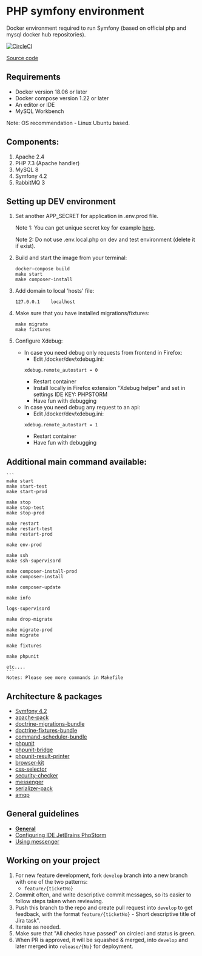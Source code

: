 # PHP symfony environment
Docker environment required to run Symfony (based on official php and mysql docker hub repositories).

[![CircleCI](https://circleci.com/gh/dimadeush/docker-apache-php-symfony.svg?style=svg)](https://circleci.com/gh/dimadeush/docker-apache-php-symfony)

[Source code](https://github.com/dimadeush/docker-apache-php-symfony.git)

## Requirements
* Docker version 18.06 or later
* Docker compose version 1.22 or later
* An editor or IDE
* MySQL Workbench

Note: OS recommendation - Linux Ubuntu based.

## Components:
1. Apache 2.4
2. PHP 7.3 (Apache handler)
3. MySQL 8
4. Symfony 4.2
5. RabbitMQ 3

## Setting up DEV environment
1. Set another APP_SECRET for application in .env.prod file.
    
    Note 1: You can get unique secret key for example [here](http://nux.net/secret).
    
    Note 2: Do not use .env.local.php on dev and test environment (delete it if exist).
2. Build and start the image from your terminal:
    ```
    docker-compose build
    make start
    make composer-install
    ```
3. Add domain to local 'hosts' file:
    ```
    127.0.0.1    localhost
    ```
4. Make sure that you have installed migrations/fixtures:
    ```
    make migrate
    make fixtures
    ```
5. Configure Xdebug:
    - In case you need debug only requests from frontend in Firefox:
        * Edit /docker/dev/xdebug.ini:
        ```
        xdebug.remote_autostart = 0
        ```
        * Restart container
        * Install locally in Firefox extension "Xdebug helper" and set in settings IDE KEY: PHPSTORM
        * Have fun with debugging
    - In case you need debug any request to an api:
        * Edit /docker/dev/xdebug.ini:
        ```
        xdebug.remote_autostart = 1
        ```
        * Restart container
        * Have fun with debugging

## Additional main command available:
    ```
    make start
    make start-test
    make start-prod
    
    make stop
    make stop-test
    make stop-prod
    
    make restart
    make restart-test
    make restart-prod
    
    make env-prod
    
    make ssh
    make ssh-supervisord
    
    make composer-install-prod
    make composer-install
    
    make composer-update
    
    make info
    
    logs-supervisord
    
    make drop-migrate
    
    make migrate-prod
    make migrate
    
    make fixtures
    
    make phpunit
    
    etc....
    ```
    Notes: Please see more commands in Makefile

## Architecture & packages
* [Symfony 4.2](https://symfony.com)
* [apache-pack](https://github.com/symfony/recipes-contrib/tree/master/symfony/apache-pack)
* [doctrine-migrations-bundle](https://github.com/doctrine/DoctrineMigrationsBundle)
* [doctrine-fixtures-bundle](https://github.com/doctrine/DoctrineFixturesBundle)
* [command-scheduler-bundle](https://github.com/j-guyon/CommandSchedulerBundle)
* [phpunit](https://phpunit.de)
* [phpunit-bridge](https://github.com/symfony/phpunit-bridge)
* [phpunit-result-printer](https://github.com/mikeerickson/phpunit-pretty-result-printer)
* [browser-kit](https://github.com/symfony/browser-kit)
* [css-selector](https://github.com/symfony/css-selector)
* [security-checker](https://github.com/sensiolabs/security-checker)
* [messenger](https://symfony.com/doc/current/messenger.html)
* [serializer-pack](https://packagist.org/packages/symfony/serializer-pack)
* [amqp](https://packagist.org/packages/symfony/amqp-pack)

## General guidelines
* **[General](docs/general.md)**
* [Configuring IDE JetBrains PhpStorm](docs/phpstorm.md)
* [Using messenger](docs/messenger.md)

## Working on your project
1. For new feature development, fork `develop` branch into a new branch with one of the two patterns:
    * `feature/{ticketNo}`
2. Commit often, and write descriptive commit messages, so its easier to follow steps taken when reviewing.
3. Push this branch to the repo and create pull request into `develop` to get feedback, with the format `feature/{ticketNo}` - Short descriptive title of Jira task".
4. Iterate as needed.
5. Make sure that "All checks have passed" on circleci and status is green.
6. When PR is approved, it will be squashed & merged, into `develop` and later merged into `release/{No}` for deployment.
